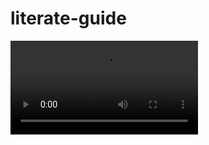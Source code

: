 # literate-guide


<video src="https://user-images.githubusercontent.com/108377395/227710496-4d9b07c5-bd56-4ee2-9a55-9962a559fee5.mov"/>


